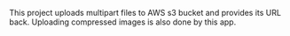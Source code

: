 This project uploads multipart files to AWS s3 bucket and provides its URL back.
Uploading compressed images is also done by this app.
